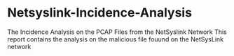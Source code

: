 # Netsyslink-Incidence-Analysis
The Incidence Analysis on the PCAP Files from the NetSyslink Network
This report contains the analysis on the malicious file fouund on the NetSysLink network
